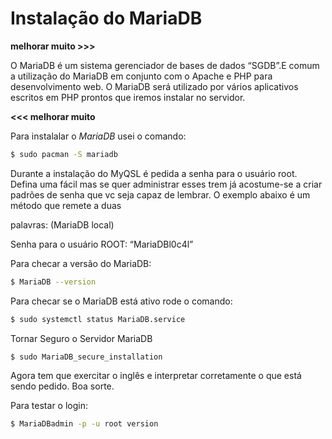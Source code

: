 Instalação do MariaDB
=====================

**melhorar muito >>>**

O MariaDB é um sistema gerenciador de bases de dados “SGDB”.E comum a utilização do MariaDB em conjunto com o Apache e PHP para desenvolvimento web.
O MariaDB será utilizado por vários aplicativos escritos em PHP prontos que iremos instalar no servidor.

**<<< melhorar muito**

Para instalalar o _MariaDB_ usei o comando:

``` sh
$ sudo pacman -S mariadb
```

Durante a instalação do MyQSL é pedida a senha para o usuário root. Defina uma fácil mas se quer administrar esses trem já acostume-se a criar padrões de senha que vc seja capaz de lembrar. O exemplo abaixo é um método que remete a duas

palavras: (MariaDB local)

Senha para o usuário ROOT: “MariaDBl0c4l”

Para checar a versão do MariaDB:

``` sh
$ MariaDB --version
```

Para checar se o MariaDB está ativo rode o comando:

``` sh
$ sudo systemctl status MariaDB.service
```

Tornar Seguro o Servidor MariaDB

``` sh
$ sudo MariaDB_secure_installation
```

Agora tem que exercitar o inglês e interpretar corretamente o que está sendo pedido. Boa sorte.

Para testar o login:

``` sh
$ MariaDBadmin -p -u root version
```
